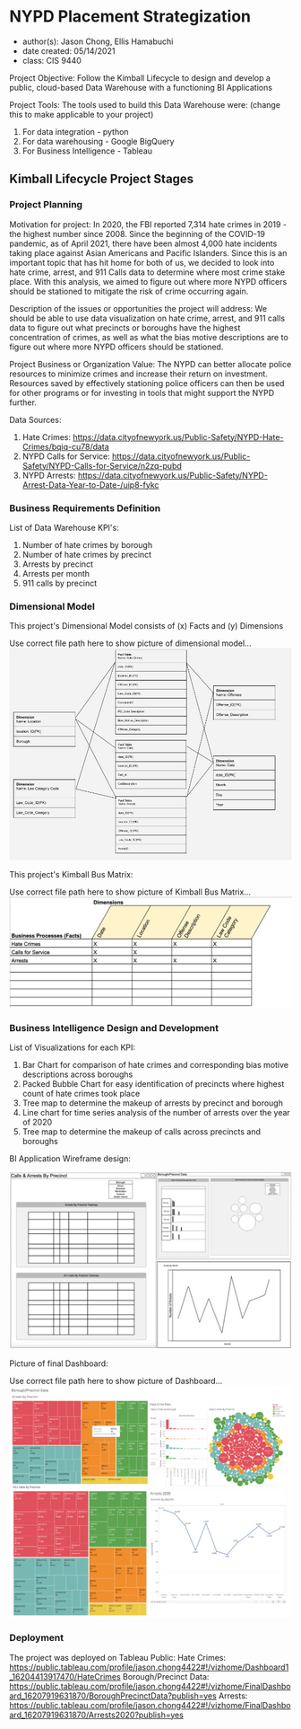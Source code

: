 # NYPD Placement Strategization
- author(s): Jason Chong, Ellis Hamabuchi
- date created: 05/14/2021
- class: CIS 9440

Project Objective: Follow the Kimball Lifecycle to design and develop a public, cloud-based Data Warehouse with a functioning BI Applications

Project Tools:
The tools used to build this Data Warehouse were: (change this to make applicable to your project)
1. For data integration - python
2. For data warehousing - Google BigQuery
3. For Business Intelligence - Tableau

## Kimball Lifecycle Project Stages

### Project Planning

Motivation for project:
In 2020, the FBI reported 7,314 hate crimes in 2019 - the highest number since 2008. Since the beginning of the COVID-19 pandemic, as of April 2021, there have been almost 4,000 hate incidents taking place against Asian Americans and Pacific Islanders. Since this is an important topic that has hit home for both of us, we decided to look into hate crime, arrest, and 911 Calls data to determine where most crime stake place. With this analysis, we aimed to figure out where more NYPD officers should be stationed to mitigate the risk of crime occurring again.


Description of the issues or opportunities the project will address:
We should be able to use data visualization on hate crime, arrest, and 911 calls data to figure out what precincts or boroughs have the highest concentration of crimes, as well as what the bias motive descriptions are to figure out where more NYPD officers should be stationed.

Project Business or Organization Value:
The NYPD can better allocate police resources to minimize crimes and increase their return on investment. Resources saved by effectively stationing police officers can then be used for other programs or for investing in tools that might support the NYPD further.

Data Sources:
1. Hate Crimes: https://data.cityofnewyork.us/Public-Safety/NYPD-Hate-Crimes/bqiq-cu78/data
2. NYPD Calls for Service: https://data.cityofnewyork.us/Public-Safety/NYPD-Calls-for-Service/n2zq-pubd
3. NYPD Arrests: https://data.cityofnewyork.us/Public-Safety/NYPD-Arrest-Data-Year-to-Date-/uip8-fykc

### Business Requirements Definition

List of Data Warehouse KPI's:
1. Number of hate crimes by borough
2. Number of hate crimes by precinct
3. Arrests by precinct
4. Arrests per month
5. 911 calls by precinct


### Dimensional Model

This project's Dimensional Model consists of (x) Facts and (y) Dimensions

Use correct file path here to show picture of dimensional model...
![Alt text](/img/dimensional_model.JPG)

This project's Kimball Bus Matrix:

Use correct file path here to show picture of Kimball Bus Matrix...
![Alt text](/img/kimball_bus_matrix.JPG)

### Business Intelligence Design and Development

List of Visualizations for each KPI:
1. Bar Chart for comparison of hate crimes and corresponding bias motive descriptions across boroughs 
2. Packed Bubble Chart for easy identification of precincts where highest count of hate crimes took place
3. Tree map to determine the makeup of arrests by precinct and borough
4. Line chart for time series analysis of the number of arrests over the year of 2020
5. Tree map to determine the makeup of calls across precincts and boroughs

BI Application Wireframe design:

![Alt text](/img/wireframe_design.jpg)

Picture of final Dashboard:

Use correct file path here to show picture of Dashboard...
![Alt text](/img/Dashboard.JPG)

### Deployment

The project was deployed on Tableau Public:
Hate Crimes: https://public.tableau.com/profile/jason.chong4422#!/vizhome/Dashboard1_16204413917470/HateCrimes
Borough/Precinct Data: https://public.tableau.com/profile/jason.chong4422#!/vizhome/FinalDashboard_16207919631870/BoroughPrecinctData?publish=yes
Arrests: https://public.tableau.com/profile/jason.chong4422#!/vizhome/FinalDashboard_16207919631870/Arrests2020?publish=yes

 
